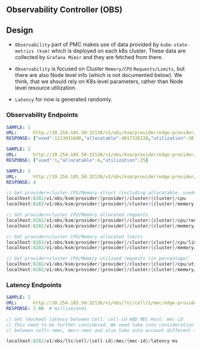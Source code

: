 Observability Controller (OBS)
---

## Design

- `Observability` part of PMC makes use of data provided by `kube-state-metrics (ksm)` which is deployed on each k8s cluster. These data are collected by
`Grafana Mimir` and they are fetched from there.

- `Observability` is focused on Cluster `Memory/CPU` `Requests/Limits`, but there are also Node level info (which is not documented below). We think, that
we should rely on K8s level parameters, rather than Node level resource utilization.

- `Latency` for now is generated randomly.

### Observability Endpoints

```yaml
SAMPLE: 1
URL:      http://10.254.185.50:32138/v1/obs/ksm/provider/edge-provider/cluster/mec1/memory
RESPONSE: {"used":1213031680,"allocatable":4017328128,"utilization":30.19498635287976}

SAMPLE: 2
URL:      http://10.254.185.50:32138/v1/obs/ksm/provider/edge-provider/cluster/mec1/cpu
RESPONSE: {"used":1,"allocatable":4,"utilization":25}

SAMPLE: 3
URL:      http://10.254.185.50:32138/v1/obs/ksm/provider/edge-provider/cluster/mec1/cpu/allocatable
RESPONSE: 4
```

```go
// Get provider+cluster CPU/Memory struct (including allocatable, used<requested>, utilization<percentage>)
localhost:8282/v1/obs/ksm/provider/{provider}/cluster/{cluster}/cpu
localhost:8282/v1/obs/ksm/provider/{provider}/cluster/{cluster}/memory
```

```go
// Get provider+cluster CPU/Memory allocated requests
localhost:8282/v1/obs/ksm/provider/{provider}/cluster/{cluster}/cpu/requests
localhost:8282/v1/obs/ksm/provider/{provider}/cluster/{cluster}/memory/requests
```

```go
// Get provider+cluster CPU/Memory allocated limits
localhost:8282/v1/obs/ksm/provider/{provider}/cluster/{cluster}/cpu/limits
localhost:8282/v1/obs/ksm/provider/{provider}/cluster/{cluster}/memory/limits
```

```go
// Get provider+cluster CPU/Memory utilized requests (in percentage)
localhost:8282/v1/obs/ksm/provider/{provider}/cluster/{cluster}/cpu/utilization
localhost:8282/v1/obs/ksm/provider/{provider}/cluster/{cluster}/memory/utilization
```

### Latency Endpoints

```yaml
SAMPLE: 1
URL:      http://10.254.185.50:32138/v1/obs/ltc/cell/1/mec/edge-provider+mec1/latency-ms
RESPONSE: 5.08  # milliseconds
```


```go
// Get (mocked) latency between Cell: cell-id AND MEC Host: mec-id
// This need to be further considered. We need take into consideration latency
// between cell<->mec, mec<->mec and also take into account different types of MEC's

localhost:8282/v1/obs/ltc/cell/{cell-id}/mec/{mec-id}/latency-ms
```

